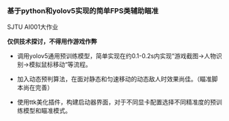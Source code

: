 ### 基于python和yolov5实现的简单FPS类辅助瞄准

SJTU AI001大作业

**仅供技术探讨，不得用作游戏作弊**

* 调用yolov5通用预训练模型，简单实现在约0.1-0.2s内实现“游戏截图->人物识别->模拟鼠标移动“等流程。

* 加入动态预判算法，在面对静态和匀速移动的动态敌人时效果尚佳。（瞄准脚本尚在完善）
* 使用ttk美化插件，构建启动器界面，对于不同显卡配置选择不同精准度的预训练模型和瞄准模式。